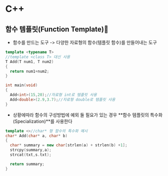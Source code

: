 # C++

## 함수 템플릿(Function Template)📐

- 함수를 만드는 도구 -> 다양한 자료형의 함수(템플릿 함수)를 만들어내는 도구

```cpp
template <typename T>
//template <class T> 대신 사용
T Add(T num1, T num2)
{
  return num1+num2;
}

int main(void)
{
  Add<int>(15,20);//자료형 int로 템플릿 사용
  Add<double>(2.9,3.7);//자료형 double로 템플릿 사용
}
```

- 상황에따라 함수의 구성방법에 예외 둘 필요가 있는 경우 **함수 템플릿의 특수화(Specialization)**를 사용한다

```cpp
template <>//char* 형 함수의 특수화 예시
char* Add(char* a, char* b)
{
  char* summary = new char[strlen(a) + strlen(b) +1];
  strcpy(summary,a);
  strcat(txt,s.txt);

  return summary;
}
```
